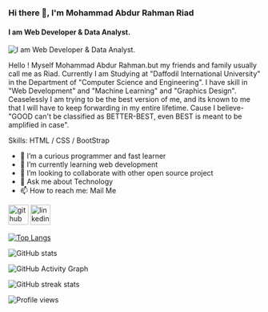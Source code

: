 ### Hi there 👋, I'm Mohammad Abdur Rahman Riad
#### I am Web Developer & Data Analyst.
![I am Web Developer & Data Analyst.](https://arturssmirnovs.github.io/github-profile-readme-generator/images/banner.png)

Hello ! Myself Mohammad Abdur Rahman.but my friends and family usually call me as Riad. Currently I am Studying at "Daffodil International University" in the Department of "Computer Science and Engineering". I have skill in "Web Development" and "Machine Learning" and "Graphics Design". 
Ceaselessly I am trying to be the best version of me, and its known to me that I will have to keep forwarding in my entire lifetime. Cause I believe- "GOOD can't be classified as BETTER-BEST, even BEST is meant to be amplified in case".

Skills: HTML / CSS / BootStrap

- 🔭 I’m a curious programmer and fast learner  
- 🌱 I’m currently learning web development 
- 👯 I’m looking to collaborate with other open source project 
- 💬 Ask me about Technology 
- 📫 How to reach me: Mail Me 


[<img src='https://cdn.jsdelivr.net/npm/simple-icons@3.0.1/icons/github.svg' alt='github' height='40'>](https://github.com/rahman-riad)  [<img src='https://cdn.jsdelivr.net/npm/simple-icons@3.0.1/icons/linkedin.svg' alt='linkedin' height='40'>](https://www.linkedin.com/in/rahman-riad/)  

[![Top Langs](https://github-readme-stats.vercel.app/api/top-langs/?username=rahman-riad)](https://github.com/anuraghazra/github-readme-stats)

![GitHub stats](https://github-readme-stats.vercel.app/api?username=rahman-riad&show_icons=true)  

![GitHub Activity Graph](https://activity-graph.herokuapp.com/graph?username=rahman-riad)  

![GitHub streak stats](https://github-readme-streak-stats.herokuapp.com/?user=rahman-riad)  

![Profile views](https://gpvc.arturio.dev/rahman-riad)  
